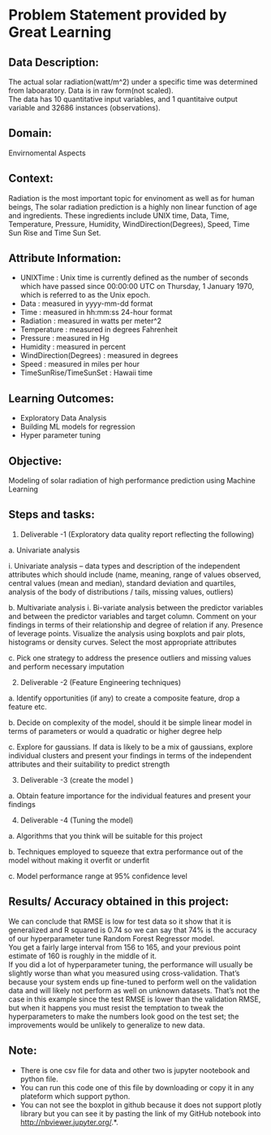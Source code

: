 <h1>Problem Statement provided by Great Learning</h1>

<h2>Data Description:</h2>
<p>
  The actual solar radiation(watt/m^2) under a specific time was determined from laboaratory. Data is in raw form(not scaled). 
 <br>
  The data has 10 quantitative input variables, and 1 quantitaive output variable and 32686 instances (observations).
</p>

<h2>Domain:</h2>
<p>Envirnomental Aspects</p>

<h2>Context:</h2>
Radiation is the most important topic for envinoment as well as for human beings, The solar radiation prediction is a highly non linear function of age and ingredients. These ingredients include UNIX time, Data, Time, Temperature, Pressure, Humidity, WindDirection(Degrees), Speed, Time Sun Rise and Time Sun Set.

<h2>Attribute Information:</h2>

* UNIXTime : Unix time is currently defined as the number of seconds which have passed since 00:00:00 UTC on Thursday, 1 January 1970, which is referred to as the Unix epoch.
* Data : measured in yyyy-mm-dd format 
* Time : measured in hh:mm:ss 24-hour format
* Radiation : measured in watts per meter^2
* Temperature : measured in degrees Fahrenheit
* Pressure : measured in Hg
* Humidity : measured in percent
* WindDirection(Degrees) : measured in degrees
* Speed : measured in miles per hour
* TimeSunRise/TimeSunSet : Hawaii time

<h2>Learning Outcomes:</h2>

* Exploratory Data Analysis
* Building ML models for regression
* Hyper parameter tuning

<h2>Objective:</h2>
Modeling of solar radiation of high performance prediction using Machine Learning

<h2>Steps and tasks:</h2>

1. Deliverable -1 (Exploratory data quality report reflecting the following)

a. Univariate analysis

i. Univariate analysis – data types and description of the independent attributes which should include (name, meaning, range of values observed, central values (mean and median), standard deviation and quartiles, analysis of the body of distributions / tails, missing values, outliers)

b. Multivariate analysis
i. Bi-variate analysis between the predictor variables and between the predictor variables and target column. Comment on your findings in terms of their relationship and degree of relation if any. Presence of leverage points. Visualize the analysis using boxplots and pair plots, histograms or density curves. Select the most appropriate attributes

c. Pick one strategy to address the presence outliers and missing values and perform necessary imputation

2. Deliverable -2 (Feature Engineering techniques)

a. Identify opportunities (if any) to create a composite feature, drop a feature etc.

b. Decide on complexity of the model, should it be simple linear
model in terms of parameters or would a quadratic or higher
degree help

c. Explore for gaussians. If data is likely to be a mix of gaussians, explore individual clusters and present your findings in terms of the independent attributes and their suitability to predict strength

3. Deliverable -3 (create the model )

a. Obtain feature importance for the individual features and present your findings

4. Deliverable -4 (Tuning the model)

a. Algorithms that you think will be suitable for this project

b. Techniques employed to squeeze that extra performance out of the model without making it overfit or underfit

c. Model performance range at 95% confidence level

<h2>Results/ Accuracy obtained in this project:</h2>
<p>
We can conclude that RMSE is low for test data so it show that it is generalized and R squared is 0.74 so we can say that 74% is the accuracy of our hyperparameter tune Random Forest Regressor model.
<br>
You get a fairly large interval from 156 to 165, and your previous point estimate of 160 is roughly in the middle of it.
<br>
If you did a lot of hyperparameter tuning, the performance will usually be slightly worse than what you measured using cross-validation. That’s because your system ends up fine-tuned to perform well on the validation data and will likely not perform as well on unknown datasets. That’s not the case in this example since the test RMSE is lower than the validation RMSE, but when it happens you must resist the temptation to tweak the hyperparameters to make the numbers look good on the test set; the improvements would be unlikely to generalize to new data.
</p>

<h2>Note:</h2>

* There is one csv file for data and other two is jupyter nootebook and python file.
* You can run this code one of this file by downloading or copy it in any plateform which support python.
* You can not see the boxplot in github because it does not support plotly library but you can see it by pasting the link of my GitHub notebook into http://nbviewer.jupyter.org/.*.